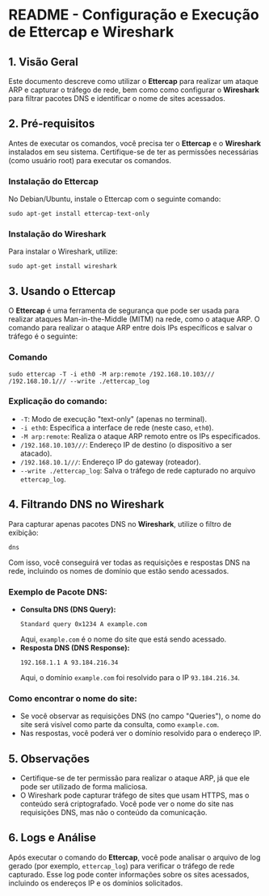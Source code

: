<h1>README - Configuração e Execução de Ettercap e Wireshark</h1>

<h2>1. Visão Geral</h2>
<p>Este documento descreve como utilizar o <strong>Ettercap</strong> para realizar um ataque ARP e capturar o tráfego de rede, bem como como configurar o <strong>Wireshark</strong> para filtrar pacotes DNS e identificar o nome de sites acessados.</p>

<h2>2. Pré-requisitos</h2>
<p>Antes de executar os comandos, você precisa ter o <strong>Ettercap</strong> e o <strong>Wireshark</strong> instalados em seu sistema. Certifique-se de ter as permissões necessárias (como usuário root) para executar os comandos.</p>

<h3>Instalação do Ettercap</h3>
<p>No Debian/Ubuntu, instale o Ettercap com o seguinte comando:</p>
<pre><code>sudo apt-get install ettercap-text-only</code></pre>

<h3>Instalação do Wireshark</h3>
<p>Para instalar o Wireshark, utilize:</p>
<pre><code>sudo apt-get install wireshark</code></pre>

<h2>3. Usando o Ettercap</h2>
<p>O <strong>Ettercap</strong> é uma ferramenta de segurança que pode ser usada para realizar ataques Man-in-the-Middle (MITM) na rede, como o ataque ARP. O comando para realizar o ataque ARP entre dois IPs específicos e salvar o tráfego é o seguinte:</p>

<h3>Comando</h3>
<pre><code>sudo ettercap -T -i eth0 -M arp:remote /192.168.10.103/// /192.168.10.1/// --write ./ettercap_log</code></pre>

<h3>Explicação do comando:</h3>
<ul>
<li><code>-T</code>: Modo de execução "text-only" (apenas no terminal).</li>
<li><code>-i eth0</code>: Especifica a interface de rede (neste caso, <code>eth0</code>).</li>
<li><code>-M arp:remote</code>: Realiza o ataque ARP remoto entre os IPs especificados.</li>
<li><code>/192.168.10.103///</code>: Endereço IP de destino (o dispositivo a ser atacado).</li>
<li><code>/192.168.10.1///</code>: Endereço IP do gateway (roteador).</li>
<li><code>--write ./ettercap_log</code>: Salva o tráfego de rede capturado no arquivo <code>ettercap_log</code>.</li>
    </ul>

<h2>4. Filtrando DNS no Wireshark</h2>
<p>Para capturar apenas pacotes DNS no <strong>Wireshark</strong>, utilize o filtro de exibição:</p>
<pre><code>dns</code></pre>
<p>Com isso, você conseguirá ver todas as requisições e respostas DNS na rede, incluindo os nomes de domínio que estão sendo acessados.</p>

<h3>Exemplo de Pacote DNS:</h3>
<ul>
<li><strong>Consulta DNS (DNS Query):</strong>
<pre><code>Standard query 0x1234 A example.com</code></pre>
            Aqui, <code>example.com</code> é o nome do site que está sendo acessado.
</li>
<li><strong>Resposta DNS (DNS Response):</strong>
<pre><code>192.168.1.1 A 93.184.216.34</code></pre>
            Aqui, o domínio <code>example.com</code> foi resolvido para o IP <code>93.184.216.34</code>.
</li>
</ul>

<h3>Como encontrar o nome do site:</h3>
<ul>
  <li>Se você observar as requisições DNS (no campo "Queries"), o nome do site será visível como parte da consulta, como <code>example.com</code>.</li>
<li>Nas respostas, você poderá ver o domínio resolvido para o endereço IP.</li>
</ul>

<h2>5. Observações</h2>
<ul>
<li>Certifique-se de ter permissão para realizar o ataque ARP, já que ele pode ser utilizado de forma maliciosa.</li>
<li>O Wireshark pode capturar tráfego de sites que usam HTTPS, mas o conteúdo será criptografado. Você pode ver o nome do site nas requisições DNS, mas não o conteúdo da comunicação.</li>
</ul>

<h2>6. Logs e Análise</h2>
<p>Após executar o comando do <strong>Ettercap</strong>, você pode analisar o arquivo de log gerado (por exemplo, <code>ettercap_log</code>) para verificar o tráfego de rede capturado. Esse log pode conter informações sobre os sites acessados, incluindo os endereços IP e os domínios solicitados.</p>
